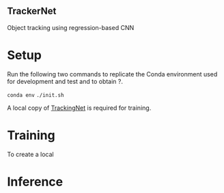 ## TrackerNet
Object tracking using regression-based CNN

# Setup
Run the following two commands to replicate the Conda environment used for development and test and to obtain ?.

`conda env`
`./init.sh`

A local copy of [TrackingNet](http://www.lrgonzales.com/traffic-sign-classifier) is required for training.

# Training
To create a local


# Inference
